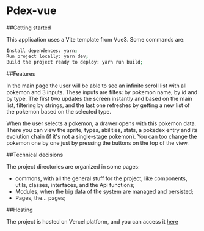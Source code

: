 # Pdex-vue

##Getting started

This application uses a Vite template from Vue3. Some commands are:

```bash
Install dependences: yarn;
Run project locally: yarn dev;
Build the project ready to deploy: yarn run build;
```
##Features

In the main page the user will be able to see an infinite scroll list with all pokemon and 3 inputs. These inputs are filtes: by pokemon name, by id and by type. The first two updates the screen instantly and based on the main list, filtering by strings, and the last one refreshes by getting a new list of the pokemon based on the selected type.

When the user selects a pokemon, a drawer opens with this pokemon data. There you can view the sprite, types, abilities, stats, a pokedex entry and its evolution chain (if it's not a single-stage pokemon). You can too change the pokemon one by one just by pressing the buttons on the top of the view.

##Technical decisions

The project directories are organized in some pages:

 - commons, with all the general stuff for the project, like components, utils, classes, interfaces, and the Api functions;
 - Modules, when the big data of the system are managed and persisted;
 - Pages, the... pages;

##Hosting

The project is hosted on Vercel platform, and you can access it [here](https://pdex-vue.vercel.app/)
